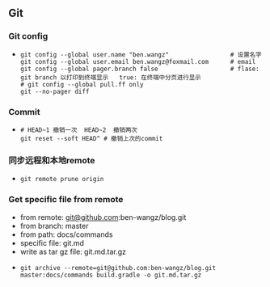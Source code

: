 ## Git

### Git config
* ```shell
  git config --global user.name "ben.wangz"                 # 设置名字
  git config --global user.email ben.wangz@foxmail.com      # email
  git config --global pager.branch false                    # flase: git branch 以打印到终端显示   true: 在终端中分页进行显示
  # git config --global pull.ff only
  git --no-pager diff                     
  ```

### Commit
* ```shell
  # HEAD~1 撤销一次  HEAD~2  撤销两次
  git reset --soft HEAD^ # 撤销上次的commit
  ```

### 同步远程和本地remote
* ```shell
  git remote prune origin
  ```

### Get specific file from remote
* from remote: git@github.com:ben-wangz/blog.git
* from branch: master
* from path: docs/commands
* specific file: git.md
* write as tar gz file: git.md.tar.gz
* ```shell
  git archive --remote=git@github.com:ben-wangz/blog.git master:docs/commands build.gradle -o git.md.tar.gz
  ```

